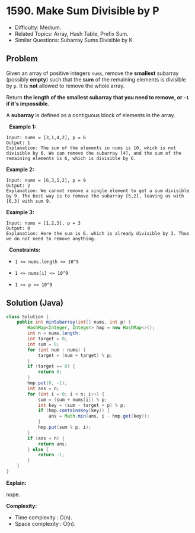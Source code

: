 # 1590. Make Sum Divisible by P

- Difficulty: Medium.
- Related Topics: Array, Hash Table, Prefix Sum.
- Similar Questions: Subarray Sums Divisible by K.

## Problem

Given an array of positive integers ```nums```, remove the **smallest** subarray (possibly **empty**) such that the **sum** of the remaining elements is divisible by ```p```. It is **not** allowed to remove the whole array.

Return **the length of the smallest subarray that you need to remove, or **```-1```** if it's impossible**.

A **subarray** is defined as a contiguous block of elements in the array.

 
**Example 1:**

```
Input: nums = [3,1,4,2], p = 6
Output: 1
Explanation: The sum of the elements in nums is 10, which is not divisible by 6. We can remove the subarray [4], and the sum of the remaining elements is 6, which is divisible by 6.
```

**Example 2:**

```
Input: nums = [6,3,5,2], p = 9
Output: 2
Explanation: We cannot remove a single element to get a sum divisible by 9. The best way is to remove the subarray [5,2], leaving us with [6,3] with sum 9.
```

**Example 3:**

```
Input: nums = [1,2,3], p = 3
Output: 0
Explanation: Here the sum is 6. which is already divisible by 3. Thus we do not need to remove anything.
```

 
**Constraints:**


	
- ```1 <= nums.length <= 10^5```
	
- ```1 <= nums[i] <= 10^9```
	
- ```1 <= p <= 10^9```



## Solution (Java)

```java
class Solution {
    public int minSubarray(int[] nums, int p) {
        HashMap<Integer, Integer> hmp = new HashMap<>();
        int n = nums.length;
        int target = 0;
        int sum = 0;
        for (int num : nums) {
            target = (num + target) % p;
        }
        if (target == 0) {
            return 0;
        }
        hmp.put(0, -1);
        int ans = n;
        for (int i = 0; i < n; i++) {
            sum = (sum + nums[i]) % p;
            int key = (sum - target + p) % p;
            if (hmp.containsKey(key)) {
                ans = Math.min(ans, i - hmp.get(key));
            }
            hmp.put(sum % p, i);
        }
        if (ans < n) {
            return ans;
        } else {
            return -1;
        }
    }
}
```

**Explain:**

nope.

**Complexity:**

* Time complexity : O(n).
* Space complexity : O(n).
